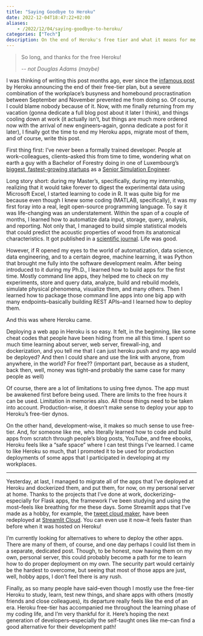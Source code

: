```yaml
---
title: "Saying Goodbye to Heroku"
date: 2022-12-04T18:47:22+02:00
aliases:
    - /2022/12/04/saying-goodbye-to-heroku/
categories: ["Tech"]
description: On the end of Heroku's free tier and what it means for me.
---
```


> So long, and thanks for the free Heroku!
>
> -- <cite>not Douglas Adams (maybe)</cite>

I was thinking of writing this post months ago, ever since the [infamous post](https://blog.heroku.com/next-chapter) by Heroku announcing the end of their free-tier plan, but a severe combination of the workplace’s busyness and homebound procrastination between September and November prevented me from doing so. Of course, I could blame nobody because of it. Now, with me finally returning from my vacation (gonna dedicate a full blog post about it later I think), and things cooling down at work (it actually isn’t, but things are much more ordered now with the arrival of new engineers–again, gonna dedicate a post for it later), I finally got the time to end my Heroku apps, migrate most of them, and of course, write this post.

First thing first: I’ve never been a formally trained developer. People at work–colleagues, clients–asked this from time to time, wondering what on earth a guy with a Bachelor of Forestry doing in one of Luxembourg’s [biggest, fastest-growing startups](https://paperjam.lu/article/je-vois-milliard-ici-cinq-ans) as a [Senior Simulation Engineer](https://www.linkedin.com/in/alkadri/).

Long story short: during my Master’s, specifically, during my internship, realizing that it would take forever to digest the experimental data using Microsoft Excel, I started learning to code in R. It was quite big for me because even though I knew some coding (MATLAB, specifically), it was my first foray into a real, legit open-source programming language. To say it was life-changing was an understatement. Within the span of a couple of months, I learned how to automatize data input, storage, query, analysis, and reporting. Not only that, I managed to build simple statistical models that could predict the acoustic properties of wood from its anatomical characteristics. It got published in a [scientific journal](https://brill.com/view/journals/iawa/39/1/article-p63_6.xml). Life was good.

However, if R opened my eyes to the world of automatization, data science, data engineering, and to a certain degree, machine learning, it was Python that brought me fully into the software development realm. After being introduced to it during my Ph.D., I learned how to build apps for the first time. Mostly command line apps, they helped me to check on my experiments, store and query data, analyze, build and rebuild models, simulate physical phenomena, visualize them, and many others. Then I learned how to package those command line apps into one big app with many endpoints–basically building REST APIs–and I learned how to deploy them.

And this was where Heroku came.

Deploying a web app in Heroku is so easy. It felt, in the beginning, like some cheat codes that people have been hiding from me all this time. I spent so much time learning about server, web server, firewall-ing, and dockerization, and you tell me that I can just heroku push and my app would be deployed? And then I could share and use the link with anyone, from anywhere, in the world? For free?? (important part, because as a student, back then, well, money was tight–and probably the same case for many people as well)

Of course, there are a lot of limitations to using free dynos. The app must be awakened first before being used. There are limits to the free hours it can be used. Limitation in memories also. All those things need to be taken into account. Production-wise, it doesn’t make sense to deploy your app to Heroku’s free-tier dynos.

On the other hand, development-wise, it makes so much sense to use free-tier. And, for someone like me, who literally learned how to code and build apps from scratch through people’s blog posts, YouTube, and free ebooks, Heroku feels like a “safe space” where I can test things I’ve learned. I came to like Heroku so much, that I promoted it to be used for production deployments of some apps that I participated in developing at my workplaces.

---

Yesterday, at last, I managed to migrate all of the apps that I’ve deployed at Heroku and dockerized them, and put them, for now, on my personal server at home. Thanks to the projects that I’ve done at work, dockerizing–especially for Flask apps, the framework I’ve been studying and using the most–feels like breathing for me these days. Some Streamlit apps that I’ve made as a hobby, for example, the [tweet cloud maker](https://ahmadalkadri.com/2021/12/26/weekend-project-tweetcloud-maker/), have been redeployed at [Streamlit Cloud](https://tweetcloudmaker.streamlit.app/). You can even use it now–it feels faster than before when it was hosted on Heroku!

I’m currently looking for alternatives to where to deploy the other apps. There are many of them, of course, and one day perhaps I could list them in a separate, dedicated post. Though, to be honest, now having them on my own, personal server, this could probably become a path for me to learn how to do proper deployment on my own. The security part would certainly be the hardest to overcome, but seeing that most of those apps are just, well, hobby apps, I don’t feel there is any rush.

Finally, as so many people have said–even though I mostly use the free-tier Heroku to study, learn, test new things, and share apps with others (mostly friends and close colleagues), its departure really feels like the end of an era. Heroku free-tier has accompanied me throughout the learning phase of my coding life, and I’m very thankful for it. Here’s hoping the next generation of developers–especially the self-taught ones like me–can find a good alternative for their development path!
